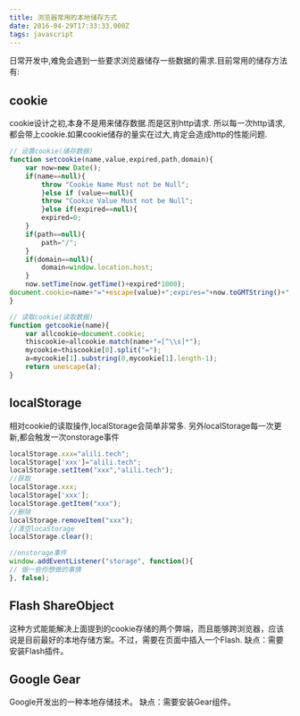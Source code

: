 ```yaml
---
title: 浏览器常用的本地储存方式
date: 2016-04-29T17:33:33.000Z
tags: javascript
---
```


日常开发中,难免会遇到一些要求浏览器储存一些数据的需求.目前常用的储存方法有:

## cookie
cookie设计之初,本身不是用来储存数据.而是区别http请求.
所以每一次http请求,都会带上cookie.如果cookie储存的量实在过大,肯定会造成http的性能问题.

```javascript
// 设置cookie(储存数据)
function setcookie(name,value,expired,path,domain){
	var now=new Date();
	if(name==null){
		throw "Cookie Name Must not be Null";
		}else if (value==null){
		throw "Cookie Value Must not be Null";
		}else if(expired==null){
		expired=0;
	}
	if(path==null){
		path="/";
	}
	if(domain==null){
		domain=window.location.host;
	}
	now.setTime(now.getTime()+expired*1000);
document.cookie=name+"="+escape(value)+";expires="+now.toGMTString()+";path="+path+";domain="+domain;
}

// 读取cookie(读取数据)
function getcookie(name){
	var allcookie=document.cookie;
	thiscookie=allcookie.match(name+"=[^\\s]*");
	mycookie=thiscookie[0].split("=");
	a=mycookie[1].substring(0,mycookie[1].length-1);
	return unescape(a);
}
```

## localStorage

相对cookie的读取操作,localStorage会简单非常多.
另外localStorage每一次更新,都会触发一次onstorage事件


```javascript
localStorage.xxx="alili.tech";
localStorage['xxx']="alili.tech";
localStorage.setItem("xxx","alili.tech");
//获取
localStorage.xxx;
localStorage['xxx'];
localStorage.getItem("xxx");
//删除
localStorage.removeItem("xxx");
//清空locaStorage
localStorage.clear();

//onstorage事件
window.addEventListener("storage", function(){
// 做一些你想做的事情
}, false);       
```
## Flash ShareObject
这种方式能能解决上面提到的cookie存储的两个弊端，而且能够跨浏览器，应该说是目前最好的本地存储方案。不过，需要在页面中插入一个Flash.
缺点：需要安装Flash插件。

## Google Gear
Google开发出的一种本地存储技术。
缺点：需要安装Gear组件。

